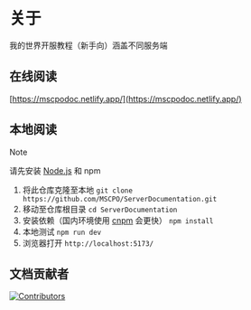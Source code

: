 # 关于

我的世界开服教程（新手向）涵盖不同服务端

## 在线阅读

[https://mscpodoc.netlify.app/](https://mscpodoc.netlify.app/)

## 本地阅读

> [!NOTE]
> 请先安装 [Node.js](https://nodejs.org/zh-cn) 和 npm

1. 将此仓库克隆至本地
   `git clone https://github.com/MSCPO/ServerDocumentation.git`
2. 移动至仓库根目录
   `cd ServerDocumentation`
3. 安装依赖（国内环境使用 [cnpm](https://npmmirror.com/) 会更快）
   `npm install`
4. 本地测试
   `npm run dev`
5. 浏览器打开
   `http://localhost:5173/`

## 文档贡献者

<a href="https://github.com/MSCPO/ServerDocumentation/graphs/contributors">
  <img src="https://contrib.rocks/image?repo=MSCPO/ServerDocumentation" alt="Contributors"/>
</a>
